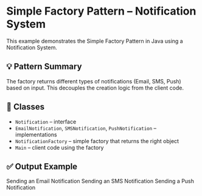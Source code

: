 
# Simple Factory Pattern – Notification System

This example demonstrates the Simple Factory Pattern in Java using a Notification System.

## 💡 Pattern Summary

The factory returns different types of notifications (Email, SMS, Push) based on input.
This decouples the creation logic from the client code.

## 📁 Classes

- `Notification` – interface
- `EmailNotification`, `SMSNotification`, `PushNotification` – implementations
- `NotificationFactory` – simple factory that returns the right object
- `Main` – client code using the factory

## ✅ Output Example
Sending an Email Notification
Sending an SMS Notification
Sending a Push Notification

